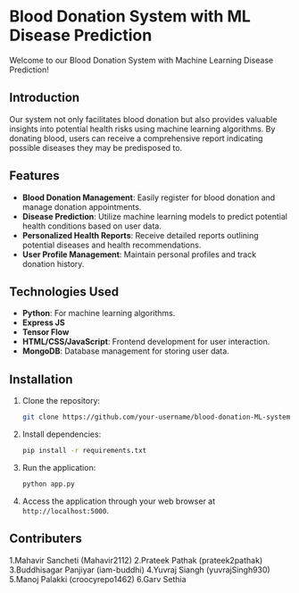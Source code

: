 
# Blood Donation System with ML Disease Prediction

Welcome to our Blood Donation System with Machine Learning Disease Prediction! 

## Introduction

Our system not only facilitates blood donation but also provides valuable insights into potential health risks using machine learning algorithms. By donating blood, users can receive a comprehensive report indicating possible diseases they may be predisposed to.

## Features

- **Blood Donation Management**: Easily register for blood donation and manage donation appointments.
- **Disease Prediction**: Utilize machine learning models to predict potential health conditions based on user data.
- **Personalized Health Reports**: Receive detailed reports outlining potential diseases and health recommendations.
- **User Profile Management**: Maintain personal profiles and track donation history.

## Technologies Used

- **Python**: For machine learning algorithms.
- **Express JS**
- **Tensor Flow**
- **HTML/CSS/JavaScript**: Frontend development for user interaction.
- **MongoDB**: Database management for storing user data.

## Installation

1. Clone the repository:
   ```bash
   git clone https://github.com/your-username/blood-donation-ML-system.git
   ```
2. Install dependencies:
   ```bash
   pip install -r requirements.txt
   ```
3. Run the application:
   ```bash
   python app.py
   ```
4. Access the application through your web browser at `http://localhost:5000`.
   
## Contributers
1.Mahavir Sancheti (Mahavir2112)
2.Prateek Pathak (prateek2pathak)
3.Buddhisagar Panjiyar (iam-buddhi)
4.Yuvraj Siangh (yuvrajSingh930)
5.Manoj Palakki (croocyrepo1462)
6.Garv Sethia 
